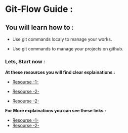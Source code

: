 
# Git-Flow Guide : 

## You will learn how to : 

* Use git commands localy to manage your works.

* Use git commands to manage your projects on github. 


### Lets, Start now : 

**At these resources you will find clear explainations :**

* [Resourse -1- ](https://product.hubspot.com/blog/git-and-github-tutorial-for-beginners)
* [Resourse -2- ](https://guides.github.com/introduction/flow/)

* [Resourse -2- ](https://www.atlassian.com/git/tutorials/comparing-workflows/gitflow-workflow#:~:text=Gitflow%20Workflow%20is%20a%20Git,designed%20around%20the%20project%20release)


**For More explainations you can see these links :**

* [Resourse -1- ](https://marklodato.github.io/visual-git-guide/index-en.html)
* [Resourse -2- ](https://www.atlassian.com/git/tutorials/comparing-workflows/gitflow-workflow#:~:text=Gitflow%20Workflow%20is%20a%20Git,designed%20around%20the%20project%20release)










